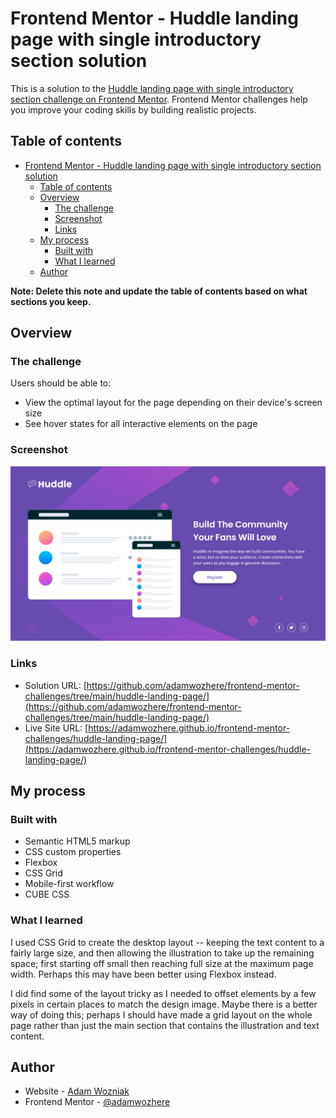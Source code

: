 # Frontend Mentor - Huddle landing page with single introductory section solution

This is a solution to the [Huddle landing page with single introductory section challenge on Frontend Mentor](https://www.frontendmentor.io/challenges/huddle-landing-page-with-a-single-introductory-section-B_2Wvxgi0). Frontend Mentor challenges help you improve your coding skills by building realistic projects. 

## Table of contents

- [Frontend Mentor - Huddle landing page with single introductory section solution](#frontend-mentor---huddle-landing-page-with-single-introductory-section-solution)
  - [Table of contents](#table-of-contents)
  - [Overview](#overview)
    - [The challenge](#the-challenge)
    - [Screenshot](#screenshot)
    - [Links](#links)
  - [My process](#my-process)
    - [Built with](#built-with)
    - [What I learned](#what-i-learned)
  - [Author](#author)

**Note: Delete this note and update the table of contents based on what sections you keep.**

## Overview

### The challenge

Users should be able to:

- View the optimal layout for the page depending on their device's screen size
- See hover states for all interactive elements on the page

### Screenshot

![](./screenshot.png)


### Links

- Solution URL: [https://github.com/adamwozhere/frontend-mentor-challenges/tree/main/huddle-landing-page/](https://github.com/adamwozhere/frontend-mentor-challenges/tree/main/huddle-landing-page/)
- Live Site URL: [https://adamwozhere.github.io/frontend-mentor-challenges/huddle-landing-page/](https://adamwozhere.github.io/frontend-mentor-challenges/huddle-landing-page/)

## My process

### Built with

- Semantic HTML5 markup
- CSS custom properties
- Flexbox
- CSS Grid
- Mobile-first workflow
- CUBE CSS


### What I learned

I used CSS Grid to create the desktop layout -- keeping the text content to a fairly large size, and then allowing the illustration to take up the remaining space; first starting off small then reaching full size at the maximum page width. Perhaps this may have been better using Flexbox instead.

I did find some of the layout tricky as I needed to offset elements by a few pixels in certain places to match the design image. Maybe there is a better way of doing this; perhaps I should have made a grid layout on the whole page rather than just the main section that contains the illustration and text content.


## Author

- Website - [Adam Wozniak](https://www.adamwozniak.uk)
- Frontend Mentor - [@adamwozhere](https://www.frontendmentor.io/profile/adamwozhere)